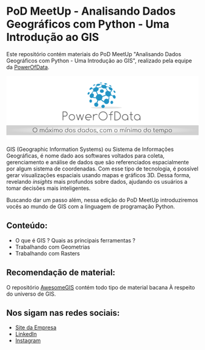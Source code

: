 # PoD MeetUp - Analisando Dados Geográficos com Python - Uma Introdução ao GIS

Este repositório contém materiais do PoD MeetUp "Analisando Dados Geográficos com Python - Uma Introdução ao GIS", realizado pela equipe da [PowerOfData](https://www.powerofdata.com.br/#fale-conosco).

![PoD Slogan](https://github.com/gusbruschi13/PoD_MeetUp_GIS_in_Python/blob/master/images/pod_slogan.png)

GIS (Geographic Information Systems) ou Sistema de Informações Geográficas, é nome dado aos softwares voltados para coleta, gerenciamento e análise de dados que são referenciados espacialmente por algum sistema de coordenadas. Com esse tipo de tecnologia, é possível gerar visualizações espaciais usando mapas e gráficos 3D. Dessa forma, revelando _insights_ mais profundos sobre dados, ajudando os usuários a tomar decisões mais inteligentes.

Buscando dar um passo além, nessa edição do PoD MeetUp introduziremos vocês ao mundo de GIS com a linguagem de programação Python.

## Conteúdo:

* O que é GIS ? Quais as principais ferramentas ?
* Trabalhando com Geometrias
* Trabalhando com Rasters


## Recomendação de material:

O repositório [AwesomeGIS](https://https://github.com/sshuair/awesome-gis) contém todo tipo de material bacana À respeito do universo de GIS.


## Nos sigam nas redes sociais:

* [Site da Empresa](https://www.powerofdata.com.br/#fale-conosco)
* [LinkedIn](https://www.linkedin.com/company/powerofdata/)
* [Instagram](https://www.instagram.com/powerofdata/)

